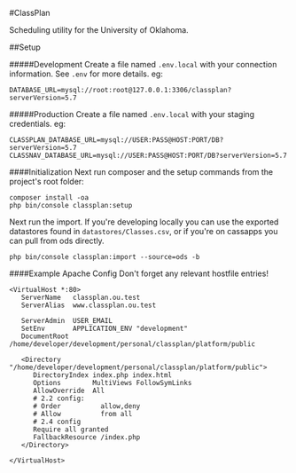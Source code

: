 #ClassPlan

Scheduling utility for the University of Oklahoma.

##Setup

#####Development
Create a file named ```.env.local``` with your connection information. See ```.env``` for
more details. eg:

    DATABASE_URL=mysql://root:root@127.0.0.1:3306/classplan?serverVersion=5.7

#####Production
Create a file named ```.env.local``` with your staging credentials. eg:

    CLASSPLAN_DATABASE_URL=mysql://USER:PASS@HOST:PORT/DB?serverVersion=5.7
    CLASSNAV_DATABASE_URL=mysql://USER:PASS@HOST:PORT/DB?serverVersion=5.7

####Initialization
Next run composer and the setup commands from the project's root folder:

    composer install -oa
    php bin/console classplan:setup

Next run the import. If you're developing locally you can use the exported datastores
found in ```datastores/Classes.csv```, or if you're on cassapps you can pull from ods directly.

    php bin/console classplan:import --source=ods -b

####Example Apache Config
Don't forget any relevant hostfile entries!

    <VirtualHost *:80>
       ServerName   classplan.ou.test
       ServerAlias  www.classplan.ou.test
    
       ServerAdmin  USER_EMAIL
       SetEnv       APPLICATION_ENV "development"
       DocumentRoot /home/developer/development/personal/classplan/platform/public
    
       <Directory "/home/developer/development/personal/classplan/platform/public">
          DirectoryIndex index.php index.html
          Options        MultiViews FollowSymLinks
          AllowOverride  All
          # 2.2 config:
          # Order          allow,deny
          # Allow          from all
          # 2.4 config
          Require all granted
          FallbackResource /index.php
       </Directory>
    
    </VirtualHost>
